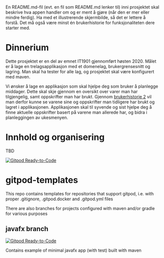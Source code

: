 En README.md-fil (evt. en fil som README.md lenker til) inni prosjektet skal beskrive hva appen handler om og 
er ment å gjøre (når den er mer eller mindre ferdig). Ha med et illustrerende skjermbilde, så det er lettere å forstå. 
Det må også være minst én brukerhistorie for funksjonaliteten dere starter med.

# Dinnerium

Dette prosjektet er en del av emnet IT1901 gjennomført høsten 2020. Målet er å lage en trelagsapplikasjon med et domenelag, brukergrensesnitt og lagring. 
Man skal ha tester for alle lag, og prosjektet skal være konfigurert med maven.

Vi ønsker å lage en applikasjon som skal hjelpe deg som bruker å planlegge middager. Dette skal skje gjennom en oversikt over varer man har tilgjengelig, 
samt oppskrifter man har brukt. Gjennom [brukerhistorie 2](brukerhistorier.md) vil man derfor kunne se varene sine og oppskrifter man tidligere har brukt og lagret
i applikasjonen. Applikasjonen skal til syvende og sist hjelpe deg å finne aktuelle oppskrifter basert på varene man allerede har, og bidra i planleggingen
av ukesmenyen. 

<!-- Illustrerende skjermbilde (utkast av design) -->


# Innhold og organisering

TBD

<!-- Prosjektet er organisert med 2 * 2 = 4 kildekodemapper, kode og ressurser for henholdsvis applikasjonen selv og testene:

- **src/main/java** for koden til applikasjonen
- **src/main/resources** for tilhørende ressurser, f.eks. data-filer og FXML-filer, som brukes av applikasjonen.
- **src/test/java** for testkoden
- **src/test/resources** for tilhørende ressurser, f.eks. data-filer og FXML-filer, som brukes av testene.

Dette er en vanlig organisering for prosjekter som bygges med maven (og gradle). -->




[![Gitpod Ready-to-Code](https://img.shields.io/badge/Gitpod-Ready--to--Code-blue?logo=gitpod)](https://gitpod.idi.ntnu.no/#https://gitlab.stud.idi.ntnu.no/it1901/groups-2020/gr2038/gr2038)

# gitpod-templates

This repo contains templates for repositories that support gitpod, i.e. with proper .gitignore, .gitpod.docker and .gitpod.yml files

There are also branches for projects configured with maven and/or gradle for various purposes

## javafx branch

[![Gitpod Ready-to-Code](https://img.shields.io/badge/Gitpod-Ready--to--Code-blue?logo=gitpod)](https://gitpod.idi.ntnu.no/#https://gitlab.stud.idi.ntnu.no/it1901/groups-2020/gr2038/gr2038)

Contains example of minimal javafx app (with test) built with maven
